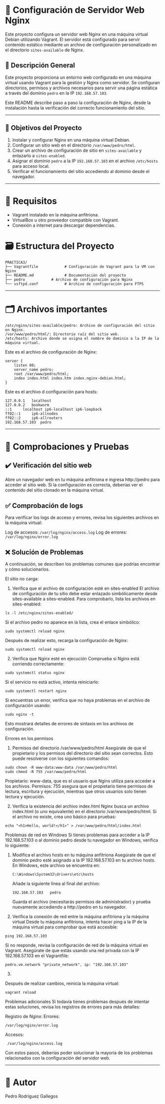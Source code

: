 # 📘 Configuración de Servidor Web Nginx

Este proyecto configura un servidor web Nginx en una máquina virtual Debian utilizando Vagrant. El servidor está configurado para servir contenido estático mediante un archivo de configuración personalizado en el directorio `sites-available` de Nginx.

## 📑 Descripción General

Este proyecto proporciona un entorno web configurado en una máquina virtual usando Vagrant para la gestión y Nginx como servidor. Se configuran directorios, permisos y archivos necesarios para servir una página estática a través del dominio `pedro` en la IP `192.168.57.103`.

Este README describe paso a paso la configuración de Nginx, desde la instalación hasta la verificación del correcto funcionamiento del sitio.

---

## 📌 Objetivos del Proyecto

1. Instalar y configurar Nginx en una máquina virtual Debian.
2. Configurar un sitio web en el directorio `/var/www/pedro/html`.
3. Crear un archivo de configuración de sitio en `sites-available` y enlazarlo a `sites-enabled`.
4. Asignar el dominio `pedro` a la IP `192.168.57.103` en el archivo `/etc/hosts` para acceso local.
5. Verificar el funcionamiento del sitio accediendo al dominio desde el navegador.

---

# 📝 Requisitos

- Vagrant instalado en la máquina anfitriona.
- VirtualBox u otro proveedor compatible con Vagrant.
- Conexión a internet para descargar dependencias.

# 🗃️ Estructura del Proyecto

```
PRACTICA3/
├── Vagrantfile            # Configuración de Vagrant para la VM con Nginx
├── README.md              # Documentación del proyecto
├── pedro            # Archivo de configuración para Nginx
└── vsftpd.conf            # Archivo de configuración para FTPS

```

---

# 🗂️ Archivos importantes

```
/etc/nginx/sites-available/pedro: Archivo de configuración del sitio en Nginx.
/var/www/pedro/html/: Directorio raíz del sitio web.
/etc/hosts: Archivo donde se asigna el nombre de dominio a la IP de la máquina virtual.
```

Este es el archivo de configuración de Nginx:

```
server {
    listen 80;
    server_name pedro;
    root /var/www/pedro/html;
    index index.html index.htm index.nginx-debian.html;
}
```

Este es el archivo d configuración para hosts:

```
127.0.0.1	localhost
127.0.0.2	bookworm
::1		localhost ip6-localhost ip6-loopback
ff02::1		ip6-allnodes
ff02::2		ip6-allrouters
192.168.57.103 	pedro
```

---

# 📝 Comprobaciones y Pruebas

## ✔️ Verificación del sitio web

Abre un navegador web en tu máquina anfitriona e ingresa http://pedro para acceder al sitio web.
Si la configuración es correcta, deberías ver el contenido del sitio clonado en la máquina virtual.

## ✅ Comprobación de logs

Para verificar los logs de acceso y errores, revisa los siguientes archivos en la máquina virtual:

Log de accesos: `/var/log/nginx/access.log`
Log de errores: `/var/log/nginx/error.log`

## ❌ Solución de Problemas

A continuación, se describen los problemas comunes que podrías encontrar y cómo solucionarlos.

El sitio no carga:

1. Verifica que el archivo de configuración esté en sites-enabled
   El archivo de configuración de tu sitio debe estar enlazado simbólicamente desde sites-available a sites-enabled. Para comprobarlo, lista los archivos en sites-enabled:

```
ls -l /etc/nginx/sites-enabled/
```

Si el archivo pedro no aparece en la lista, crea el enlace simbólico:

```
sudo systemctl reload nginx
```

Después de realizar esto, recarga la configuración de Nginx:

```
sudo systemctl reload nginx
```

2. Verifica que Nginx esté en ejecución
   Comprueba si Nginx está corriendo correctamente:

```
sudo systemctl status nginx
```

Si el servicio no está activo, intenta reiniciarlo:

```
sudo systemctl restart nginx
```

Si encuentras un error, verifica que no haya problemas en el archivo de configuración usando:

```
sudo nginx -t
```

Esto mostrará detalles de errores de sintaxis en los archivos de configuración.

Errores en los permisos

1. Permisos del directorio /var/www/pedro/html
   Asegúrate de que el propietario y los permisos del directorio del sitio sean correctos. Esto puede resolverse con los siguientes comandos:

```
sudo chown -R www-data:www-data /var/www/pedro/html
sudo chmod -R 755 /var/www/pedro/html
```

Propietario: www-data, que es el usuario que Nginx utiliza para acceder a los archivos.
Permisos: 755 asegura que el propietario tiene permisos de lectura, escritura y ejecución, mientras que otros usuarios solo tienen lectura y ejecución.

2. Verifica la existencia del archivo index.html
   Nginx busca un archivo index.html (o uno equivalente) en el directorio /var/www/pedro/html. Si el archivo no existe, crea uno básico para pruebas:

```
echo "<h1>Hello, world!</h1>" > /var/www/pedro/html/index.html
```

Problemas de red en Windows
Si tienes problemas para acceder a la IP 192.168.57.103 o al dominio pedro desde tu navegador en Windows, verifica lo siguiente:

1. Modifica el archivo hosts en tu máquina anfitriona
   Asegúrate de que el dominio pedro esté asignado a la IP 192.168.57.103 en tu archivo hosts. En Windows, este archivo se encuentra en:

   ```
   C:\Windows\System32\drivers\etc\hosts
   ```

   Añade la siguiente línea al final del archivo:

   ```
   192.168.57.103 	pedro
   ```

   Guarda el archivo (necesitarás permisos de administrador) y prueba nuevamente accediendo a http://pedro en tu navegador.

2. Verifica la conexión de red entre la máquina anfitriona y la máquina virtual
   Desde tu máquina anfitriona, intenta hacer ping a la IP de la máquina virtual para comprobar que está accesible:

```
ping 192.168.57.103
```

Si no responde, revisa la configuración de red de la máquina virtual en Vagrant. Asegúrate de que estás usando una red privada con la IP 192.168.57.103 en el Vagrantfile:

```
pedro.vm.network "private_network", ip: "192.168.57.103"
```

3.

Después de realizar cambios, reinicia la máquina virtual:

```
vagrant reload
```

Problemas adicionales
Si todavía tienes problemas después de intentar estas soluciones, revisa los registros de errores para más detalles:

Registro de Nginx:
Errores:

```
/var/log/nginx/error.log
```

Accesos:

```
 /var/log/nginx/access.log
```

Con estos pasos, deberías poder solucionar la mayoría de los problemas relacionados con la configuración del servidor web.

---

# 👤 Autor

Pedro Rodríguez Gallegos